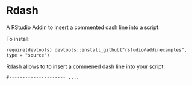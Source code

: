 # Rdash
A RStudio Addin to insert a commented dash line into a script.

To install: 

`require(devtools)
devtools::install_github("rstudio/addinexamples", type = "source")`

Rdash allows to to insert a commened dash line into your script:

`#--------------------- ....`
